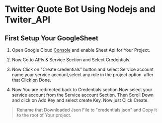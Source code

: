 # Twitter Quote Bot Using Nodejs and Twiter_API

## First Setup Your GoogleSheet
 
1. Open Google Cloud [Console](https://console.cloud.google.com/)
and enable Sheet Api for Your Project.

2. Now Go to APIs & Service Section and Select Credentials.
3. Now Click on "Create credentials" button and select Service account
   name your service account,select any role in the project option.
   after that Click on Done.
4. Now You are redirected back to Credentials section.Now select your service account from the Service account Section.
   Then Scroll Down and click on Add Key and select create Key.
   Now just Click Create.

> Rename that Downloaded Json File to "credentials.json" and Copy it to the root of Your project.

